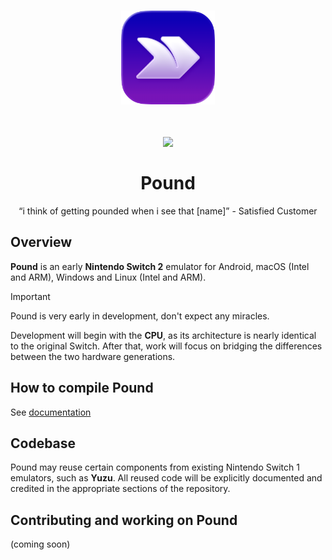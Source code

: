 <h1 align="center">
<img src="/assets/Logo(1024x1024).webp" height="150px">
<br><br>
<img src="https://img.shields.io/github/stars/OwnedByWuigi/pound" width="80">
<br><br>
Pound
</h1>

<p align="center">“i think of getting pounded when i see that [name]” - Satisfied Customer</p>

## Overview

**Pound** is an early **Nintendo Switch 2** emulator for Android, macOS (Intel and ARM), Windows and Linux (Intel and ARM).

> [!IMPORTANT]
> Pound is very early in development, don't expect any miracles.

Development will begin with the **CPU**, as its architecture is nearly identical to the original Switch. After that, work will focus on bridging the differences between the two hardware generations.

## How to compile Pound

See [documentation](/docs/compguide.md)

## Codebase

Pound may reuse certain components from existing Nintendo Switch 1 emulators, such as **Yuzu**.
All reused code will be explicitly documented and credited in the appropriate sections of the repository.

## Contributing and working on Pound

(coming soon)
